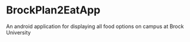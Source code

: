 # BrockPlan2EatApp
An android application for displaying all food options on campus at Brock University
